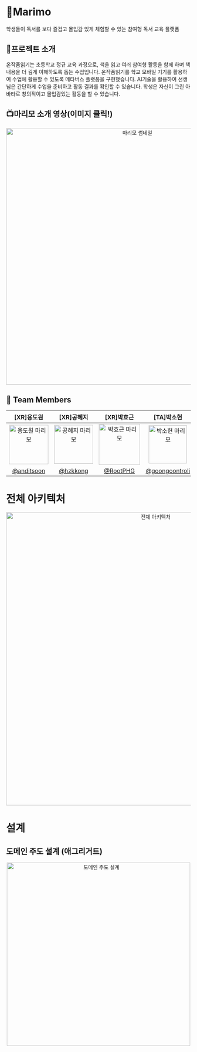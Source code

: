 # :book:Marimo
학생들이 독서를 보다 즐겁고 몰입감 있게 체험할 수 있는 참여형 독서 교육 플랫폼

## 📖프로젝트 소개
온작품읽기는 초등학교 정규 교육 과정으로, 책을 읽고 여러 참여형 활동을 함께 하며 책 내용을 더 깊게 이해하도록 돕는 수업입니다. 온작품읽기를 학교 모바일 기기를 활용하여 수업에 활용할 수 있도록 메타버스 플랫폼을 구현했습니다. AI기술을 활용하여 선생님은 간단하게 수업을 준비하고 활동 결과를 확인할 수 있습니다. 학생은 자신이 그린 아바타로 창의적이고 몰입감있는 활동을 할 수 있습니다.

## :tv:마리모 소개 영상(이미지 클릭!)
<div align="center">
  <a href="https://youtu.be/iIQx2r_dEj0">
    <img src="https://github.com/user-attachments/assets/9b98fbdc-9513-4d6b-9a89-fd384a069fff" alt="마리모 썸네일" width="700"/>
  </a>
</div>

## :busts_in_silhouette: Team Members ##

|                                               [XR]용도원                                               |                                               [XR]공혜지                                               |                                               [XR]박효근                                                |                                               [TA]박소현                                                |                                               [AI]박예지                                                |                                               [AI]손수연                                                |                                               [BE]정현민                                                |
|:-----------------------------------------------------------------------------------------------:|:-----------------------------------------------------------------------------------------------:|:------------------------------------------------------------------------------------------------:|:------------------------------------------------------------------------------------------------:|:------------------------------------------------------------------------------------------------:|:------------------------------------------------------------------------------------------------:|:------------------------------------------------------------------------------------------------:|
| <img width="107" alt="용도원 마리모" src="https://github.com/user-attachments/assets/6afc1604-2baa-4608-bb70-96e62daef287"> | <img width="106" alt="공혜지 마리모" src="https://github.com/user-attachments/assets/69087b21-926c-48a5-8732-ca203392b683"> | <img width="112" alt="박효근 마리모" src="https://github.com/user-attachments/assets/96016f29-ed42-4fdd-a9da-50b4c32bc922"> | <img width="104" alt="박소현 마리모" src="https://github.com/user-attachments/assets/d5d58006-b7b7-499b-99db-59a91a2f9b1d"> | <img width="106" alt="박예지 마리모" src="https://github.com/user-attachments/assets/7dbbeaaa-cfc4-4fb1-ada5-0922d9d8ab6f"> | <img width="106" alt="손수연 마리모" src="https://github.com/user-attachments/assets/2242a533-a60c-47c2-b79d-74a993252ba2"> | <img width="107" alt="정현민 마리모" src="https://github.com/user-attachments/assets/73fc7216-0dda-418a-900f-2dbcf7a5cfbb"> |
|                             [@anditsoon](https://github.com/anditsoon)                              |                           [@hzkkong](https://github.com/hzkkong)                            |                             [@RootPHG](https://github.com/RootPHG)                             |                              [@goongoontroli](https://github.com/goongoontroli)                         |                             [@yeji79](https://github.com/yeji79)                             |                         [@giraffeleg](https://github.com/giraffeleg)                         |                               [@JungHyeonmin](https://github.com/JungHyeonmin)                               |

# 전체 아키텍처
<div align="center">
  <img src="https://github.com/user-attachments/assets/6bfc13bf-e22d-411e-a6ab-8d38fad4b1ee" alt="전체 아키텍처" width="800"/>
</div>

# 설계
## 도메인 주도 설계 (애그리거트)
<div align="center">
  <img src="https://github.com/user-attachments/assets/7d9662da-d7b0-4205-9a81-80e51a3b300d" alt="도메인 주도 설계" width="500"/>
</div>
